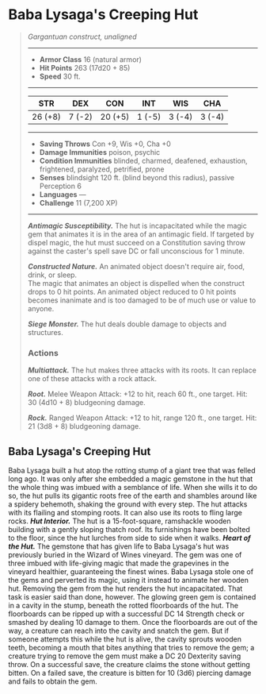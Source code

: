 # Baba Lysaga's Creeping Hut
>*Gargantuan construct, unaligned*
>___
>- **Armor Class** 16 (natural armor)
>- **Hit Points** 263 (17d20 + 85)
>- **Speed** 30 ft.
>___
>|STR|DEX|CON|INT|WIS|CHA|
>|:---:|:---:|:---:|:---:|:---:|:---:|
>|26 (+8)|7 (-2)|20 (+5)|1 (-5)|3 (-4)|3 (-4)|
>___
>- **Saving Throws** Con +9, Wis +0, Cha +0
>- **Damage Immunities** poison, psychic
>- **Condition Immunities** blinded, charmed, deafened, exhaustion, frightened, paralyzed, petrified, prone
>- **Senses** blindsight 120 ft. (blind beyond this radius), passive Perception 6
>- **Languages** —
>- **Challenge** 11 (7,200 XP)
>___
>***Antimagic Susceptibility.*** The hut is incapacitated while the magic gem that animates it is in the area of an antimagic field. If targeted by dispel magic, the hut must succeed on a Constitution saving throw against the caster's spell save DC or fall unconscious for 1 minute.  
>
>***Constructed Nature.*** An animated object doesn't require air, food, drink, or sleep.  
>The magic that animates an object is dispelled when the construct drops to 0 hit points. An animated object reduced to 0 hit points becomes inanimate and is too damaged to be of much use or value to anyone.  
>
>***Siege Monster.*** The hut deals double damage to objects and structures.  
>
>### Actions
>***Multiattack.*** The hut makes three attacks with its roots. It can replace one of these attacks with a rock attack.  
>
>***Root.*** Melee Weapon Attack: +12 to hit, reach 60 ft., one target. Hit: 30 (4d10 + 8) bludgeoning damage.  
>
>***Rock.*** Ranged Weapon Attack: +12 to hit, range 120 ft., one target. Hit: 21 (3d8 + 8) bludgeoning damage.
## Baba Lysaga's Creeping Hut
Baba Lysaga built a hut atop the rotting stump of a giant tree that was felled long ago. It was only after she embedded a magic gemstone in the hut that the whole thing was imbued with a semblance of life. When she wills it to do so, the hut pulls its gigantic roots free of the earth and shambles around like a spidery behemoth, shaking the ground with every step. The hut attacks with its flailing and stomping roots. It can also use its roots to fling large rocks.
***Hut Interior.*** The hut is a 15-foot-square, ramshackle wooden building with a gently sloping thatch roof. Its furnishings have been bolted to the floor, since the hut lurches from side to side when it walks.
***Heart of the Hut.*** The gemstone that has given life to Baba Lysaga's hut was previously buried in the Wizard of Wines vineyard. The gem was one of three imbued with life-giving magic that made the grapevines in the vineyard healthier, guaranteeing the finest wines. Baba Lysaga stole one of the gems and perverted its magic, using it instead to animate her wooden hut.
Removing the gem from the hut renders the hut incapacitated. That task is easier said than done, however. The glowing green gem is contained in a cavity in the stump, beneath the rotted floorboards of the hut. The floorboards can be ripped up with a successful DC 14 Strength check or smashed by dealing 10 damage to them. Once the floorboards are out of the way, a creature can reach into the cavity and snatch the gem. But if someone attempts this while the hut is alive, the cavity sprouts wooden teeth, becoming a mouth that bites anything that tries to remove the gem; a creature trying to remove the gem must make a DC 20 Dexterity saving throw. On a successful save, the creature claims the stone without getting bitten. On a failed save, the creature is bitten for 10 (3d6) piercing damage and fails to obtain the gem.